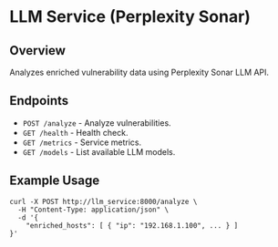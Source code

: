 # LLM Service (Perplexity Sonar)

## Overview
Analyzes enriched vulnerability data using Perplexity Sonar LLM API.

## Endpoints
- `POST /analyze` - Analyze vulnerabilities.
- `GET /health` - Health check.
- `GET /metrics` - Service metrics.
- `GET /models` - List available LLM models.

## Example Usage
```
curl -X POST http://llm_service:8000/analyze \
  -H "Content-Type: application/json" \
  -d '{
    "enriched_hosts": [ { "ip": "192.168.1.100", ... } ]
}'
```
